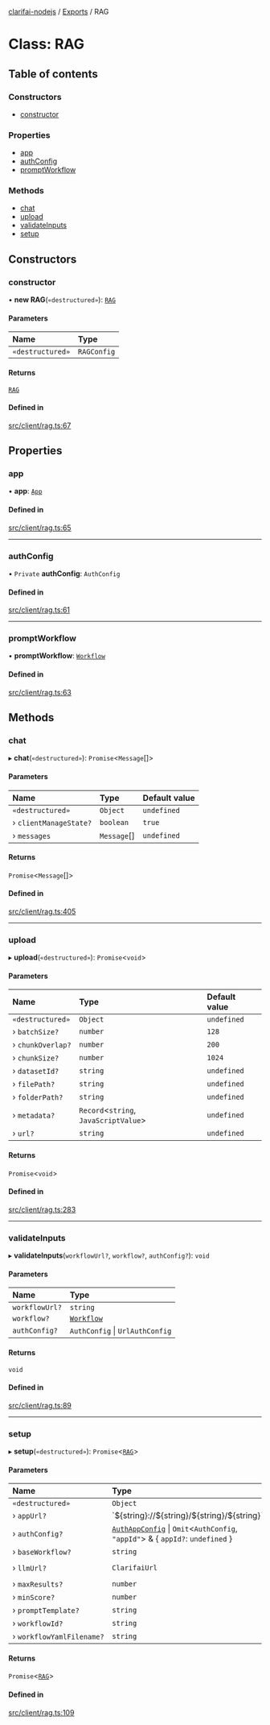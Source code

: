 [clarifai-nodejs](../README.mdx) / [Exports](../modules.md) / RAG

# Class: RAG

## Table of contents

### Constructors

- [constructor](RAG.md#constructor)

### Properties

- [app](RAG.md#app)
- [authConfig](RAG.md#authconfig)
- [promptWorkflow](RAG.md#promptworkflow)

### Methods

- [chat](RAG.md#chat)
- [upload](RAG.md#upload)
- [validateInputs](RAG.md#validateinputs)
- [setup](RAG.md#setup)

## Constructors

### constructor

• **new RAG**(`«destructured»`): [`RAG`](RAG.md)

#### Parameters

| Name | Type |
| :------ | :------ |
| `«destructured»` | `RAGConfig` |

#### Returns

[`RAG`](RAG.md)

#### Defined in

[src/client/rag.ts:67](https://github.com/Clarifai/clarifai-nodejs/blob/435d969/src/client/rag.ts#L67)

## Properties

### app

• **app**: [`App`](App.md)

#### Defined in

[src/client/rag.ts:65](https://github.com/Clarifai/clarifai-nodejs/blob/435d969/src/client/rag.ts#L65)

___

### authConfig

• `Private` **authConfig**: `AuthConfig`

#### Defined in

[src/client/rag.ts:61](https://github.com/Clarifai/clarifai-nodejs/blob/435d969/src/client/rag.ts#L61)

___

### promptWorkflow

• **promptWorkflow**: [`Workflow`](Workflow.md)

#### Defined in

[src/client/rag.ts:63](https://github.com/Clarifai/clarifai-nodejs/blob/435d969/src/client/rag.ts#L63)

## Methods

### chat

▸ **chat**(`«destructured»`): `Promise`\<`Message`[]\>

#### Parameters

| Name | Type | Default value |
| :------ | :------ | :------ |
| `«destructured»` | `Object` | `undefined` |
| › `clientManageState?` | `boolean` | `true` |
| › `messages` | `Message`[] | `undefined` |

#### Returns

`Promise`\<`Message`[]\>

#### Defined in

[src/client/rag.ts:405](https://github.com/Clarifai/clarifai-nodejs/blob/435d969/src/client/rag.ts#L405)

___

### upload

▸ **upload**(`«destructured»`): `Promise`\<`void`\>

#### Parameters

| Name | Type | Default value |
| :------ | :------ | :------ |
| `«destructured»` | `Object` | `undefined` |
| › `batchSize?` | `number` | `128` |
| › `chunkOverlap?` | `number` | `200` |
| › `chunkSize?` | `number` | `1024` |
| › `datasetId?` | `string` | `undefined` |
| › `filePath?` | `string` | `undefined` |
| › `folderPath?` | `string` | `undefined` |
| › `metadata?` | `Record`\<`string`, `JavaScriptValue`\> | `undefined` |
| › `url?` | `string` | `undefined` |

#### Returns

`Promise`\<`void`\>

#### Defined in

[src/client/rag.ts:283](https://github.com/Clarifai/clarifai-nodejs/blob/435d969/src/client/rag.ts#L283)

___

### validateInputs

▸ **validateInputs**(`workflowUrl?`, `workflow?`, `authConfig?`): `void`

#### Parameters

| Name | Type |
| :------ | :------ |
| `workflowUrl?` | `string` |
| `workflow?` | [`Workflow`](Workflow.md) |
| `authConfig?` | `AuthConfig` \| `UrlAuthConfig` |

#### Returns

`void`

#### Defined in

[src/client/rag.ts:89](https://github.com/Clarifai/clarifai-nodejs/blob/435d969/src/client/rag.ts#L89)

___

### setup

▸ **setup**(`«destructured»`): `Promise`\<[`RAG`](RAG.md)\>

#### Parameters

| Name | Type | Default value |
| :------ | :------ | :------ |
| `«destructured»` | `Object` | `undefined` |
| › `appUrl?` | \`$\{string}://$\{string}/$\{string}/$\{string}\` | `undefined` |
| › `authConfig?` | [`AuthAppConfig`](../modules.md#authappconfig) \| `Omit`\<`AuthConfig`, ``"appId"``\> & \{ `appId?`: `undefined`  } | `undefined` |
| › `baseWorkflow?` | `string` | `"Text"` |
| › `llmUrl?` | `ClarifaiUrl` | `"https://clarifai.com/mistralai/completion/models/mistral-7B-Instruct"` |
| › `maxResults?` | `number` | `5` |
| › `minScore?` | `number` | `0.95` |
| › `promptTemplate?` | `string` | `DEFAULT_RAG_PROMPT_TEMPLATE` |
| › `workflowId?` | `string` | `undefined` |
| › `workflowYamlFilename?` | `string` | `"prompter_wf.yaml"` |

#### Returns

`Promise`\<[`RAG`](RAG.md)\>

#### Defined in

[src/client/rag.ts:109](https://github.com/Clarifai/clarifai-nodejs/blob/435d969/src/client/rag.ts#L109)
